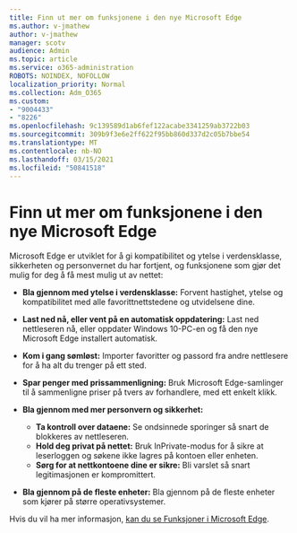 ```yaml
---
title: Finn ut mer om funksjonene i den nye Microsoft Edge
ms.author: v-jmathew
author: v-jmathew
manager: scotv
audience: Admin
ms.topic: article
ms.service: o365-administration
ROBOTS: NOINDEX, NOFOLLOW
localization_priority: Normal
ms.collection: Adm_O365
ms.custom:
- "9004433"
- "8226"
ms.openlocfilehash: 9c139589d1ab6fef122acabe3341259ab3722b03
ms.sourcegitcommit: 309b9f3e6e2ff622f95bb860d337d2c05b7bbe54
ms.translationtype: MT
ms.contentlocale: nb-NO
ms.lasthandoff: 03/15/2021
ms.locfileid: "50841518"
---
```

# <a name="learn-about-the-features-of-the-new-microsoft-edge"></a>Finn ut mer om funksjonene i den nye Microsoft Edge

Microsoft Edge er utviklet for å gi kompatibilitet og ytelse i verdensklasse, sikkerheten og personvernet du har fortjent, og funksjonene som gjør det mulig for deg å få mest mulig ut av nettet:

- **Bla gjennom med ytelse i verdensklasse:** Forvent hastighet, ytelse og kompatibilitet med alle favorittnettstedene og utvidelsene dine.
- **Last ned nå, eller vent på en automatisk oppdatering:** Last ned nettleseren nå, eller oppdater Windows 10-PC-en og få den nye Microsoft Edge installert automatisk.
- **Kom i gang sømløst:** Importer favoritter og passord fra andre nettlesere for å ha alt du trenger på ett sted.
- **Spar penger med prissammenligning:** Bruk Microsoft Edge-samlinger til å sammenligne priser på tvers av forhandlere, med ett enkelt klikk.
- **Bla gjennom med mer personvern og sikkerhet:**
  - **Ta kontroll over dataene:** Se ondsinnede sporinger så snart de blokkeres av nettleseren.
  - **Hold deg privat på nettet:** Bruk InPrivate-modus for å sikre at leserloggen og søkene ikke lagres på kontoen eller enheten.
  - **Sørg for at nettkontoene dine er sikre:** Bli varslet så snart legitimasjonen er kompromittert.

- **Bla gjennom på de fleste enheter:** Bla gjennom på de fleste enheter som kjører på større operativsystemer.

Hvis du vil ha mer informasjon, [kan du se Funksjoner i Microsoft Edge](https://go.microsoft.com/fwlink/?linkid=2146817).
